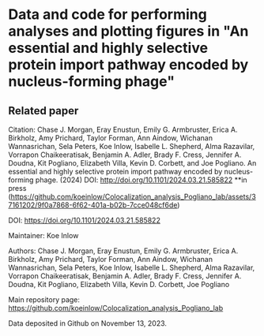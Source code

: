 # Data and code for performing analyses and plotting figures in "An essential and highly selective protein import pathway encoded by nucleus-forming phage"

## **Related paper**
Citation: Chase J. Morgan, Eray Enustun, Emily G. Armbruster, Erica A. Birkholz, Amy Prichard, Taylor Forman, Ann Aindow, Wichanan Wannasrichan, Sela Peters, Koe Inlow, Isabelle L. Shepherd, Alma Razavilar, Vorrapon Chaikeeratisak, Benjamin A. Adler, Brady F. Cress, Jennifer A. Doudna, Kit Pogliano, Elizabeth Villa, Kevin D. Corbett, and Joe Pogliano. An essential and highly selective protein import pathway encoded by nucleus-forming phage. (2024) DOI: http://doi.org/10.1101/2024.03.21.585822  **in press (https://github.com/koeinlow/Colocalization_analysis_Pogliano_lab/assets/37161202/9f0a7868-6f62-401a-b02b-7cce048cf6de)

DOI: https://doi.org/10.1101/2024.03.21.585822

Maintainer: Koe Inlow

Authors: Chase J. Morgan, Eray Enustun, Emily G. Armbruster, Erica A. Birkholz, Amy Prichard, Taylor Forman, Ann Aindow, Wichanan Wannasrichan, Sela Peters, Koe Inlow, Isabelle L. Shepherd, Alma Razavilar, Vorrapon Chaikeeratisak, Benjamin A. Adler, Brady F. Cress, Jennifer A. Doudna, Kit Pogliano, Elizabeth Villa, Kevin D. Corbett, Joe Pogliano

Main repository page: https://github.com/koeinlow/Colocalization_analysis_Pogliano_lab

Data deposited in Github on November 13, 2023. 
